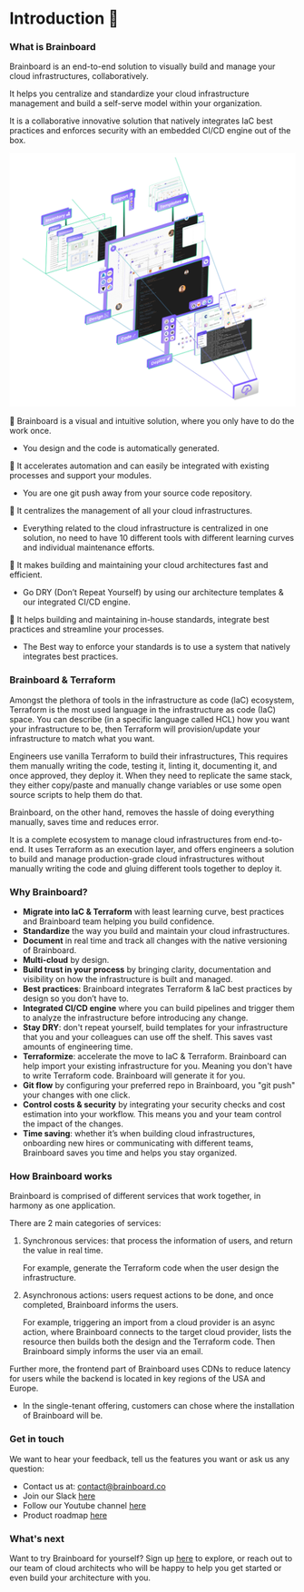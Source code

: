 # Introduction 👋

### What is Brainboard

Brainboard is an end-to-end solution to visually build and manage your cloud infrastructures, collaboratively.

It helps you centralize and standardize your cloud infrastructure management and build a self-serve model within your organization.

It is a collaborative innovative solution that natively integrates IaC best practices and enforces security with an embedded CI/CD engine out of the box.

![brainboard-view](.gitbook/assets/brainboard-view.png)

📌 Brainboard is a visual and intuitive solution, where you only have to do the work once.

* You design and the code is automatically generated.

📌 It accelerates automation and can easily be integrated with existing processes and support your modules.

* You are one git push away from your source code repository.

📌 It centralizes the management of all your cloud infrastructures.

* Everything related to the cloud infrastructure is centralized in one solution, no need to have 10 different tools with different learning curves and individual maintenance efforts.

📌 It makes building and maintaining your cloud architectures fast and efficient.

* Go DRY (Don’t Repeat Yourself) by using our architecture templates & our integrated CI/CD engine.

📌 It helps building and maintaining in-house standards, integrate best practices and streamline your processes.

* The Best way to enforce your standards is to use a system that natively integrates best practices.

### Brainboard & Terraform

Amongst the plethora of tools in the infrastructure as code (laC) ecosystem, Terraform is the most used language in the infrastructure as code (IaC) space. You can describe (in a specific language called HCL) how you want your infrastructure to be, then Terraform will provision/update your infrastructure to match what you want.

Engineers use vanilla Terraform to build their infrastructures, This requires them manually writing the code, testing it, linting it, documenting it, and once approved, they deploy it. When they need to replicate the same stack, they either copy/paste and manually change variables or use some open source scripts to help them do that.

Brainboard, on the other hand, removes the hassle of doing everything manually, saves time and reduces error.

It is a complete ecosystem to manage cloud infrastructures from end-to-end. It uses Terraform as an execution layer, and offers engineers a solution to build and manage production-grade cloud infrastructures without manually writing the code and gluing different tools together to deploy it.

### Why Brainboard?

* **Migrate into IaC & Terraform** with least learning curve, best practices and Brainboard team helping you build confidence.
* **Standardize** the way you build and maintain your cloud infrastructures.
* **Document** in real time and track all changes with the native versioning of Brainboard.
* **Multi-cloud** by design.
* **Build trust in your process** by bringing clarity, documentation and visibility on how the infrastructure is built and managed.
* **Best practices**: Brainboard integrates Terraform & IaC best practices by design so you don’t have to.
* **Integrated CI/CD engine** where you can build pipelines and trigger them to analyze the infrastructure before introducing any change.
* **Stay DRY**: don't repeat yourself, build templates for your infrastructure that you and your colleagues can use off the shelf. This saves vast amounts of engineering time.
* **Terraformize**: accelerate the move to IaC & Terraform. Brainboard can help import your existing infrastructure for you. Meaning you don't have to write Terraform code. Brainboard will generate it for you.
* **Git flow** by configuring your preferred repo in Brainboard, you "git push" your changes with one click.
* **Control costs & security** by integrating your security checks and cost estimation into your workflow. This means you and your team control the impact of the changes.
* **Time saving**: whether it’s when building cloud infrastructures, onboarding new hires or communicating with different teams, Brainboard saves you time and helps you stay organized.

### How Brainboard works

Brainboard is comprised of different services that work together, in harmony as one application.

There are 2 main categories of services:

1.  Synchronous services: that process the information of users, and return the value in real time.

    For example, generate the Terraform code when the user design the infrastructure.
2.  Asynchronous actions: users request actions to be done, and once completed, Brainboard informs the users.

    For example, triggering an import from a cloud provider is an async action, where Brainboard connects to the target cloud provider, lists the resource then builds both the design and the Terraform code. Then Brainboard simply informs the user via an email.

Further more, the frontend part of Brainboard uses CDNs to reduce latency for users while the backend is located in key regions of the USA and Europe.

* In the single-tenant offering, customers can chose where the installation of Brainboard will be.

### Get in touch

We want to hear your feedback, tell us the features you want or ask us any question:

* Contact us at: contact@brainboard.co
* Join our Slack [here](https://brainboard-community.slack.com/join/shared\_invite/zt-eo44d2fr-a5h0oNodNhHvK3hOuCQKSQ#/)
* Follow our Youtube channel [here](https://www.youtube.com/channel/UCB0DLhFEgta83U62mQzxGPg)
* Product roadmap [here](https://roadmap.brainboard.co/roadmap)

### What's next

Want to try Brainboard for yourself? Sign up [here](http://app.brainboard.co/register) to explore, or reach out to our team of cloud architects who will be happy to help you get started or even build your architecture with you.
